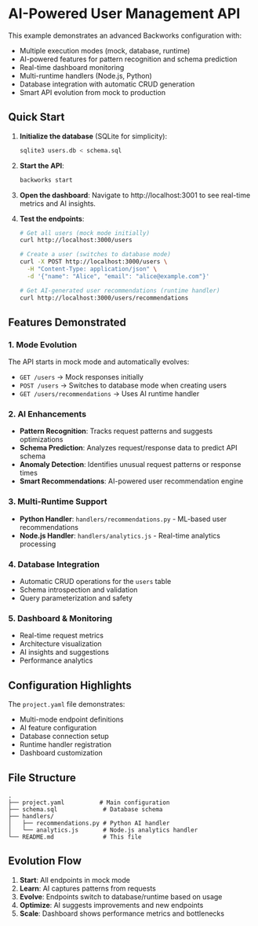 # AI-Powered User Management API

This example demonstrates an advanced Backworks configuration with:
- Multiple execution modes (mock, database, runtime)
- AI-powered features for pattern recognition and schema prediction
- Real-time dashboard monitoring
- Multi-runtime handlers (Node.js, Python)
- Database integration with automatic CRUD generation
- Smart API evolution from mock to production

## Quick Start

1. **Initialize the database** (SQLite for simplicity):
   ```bash
   sqlite3 users.db < schema.sql
   ```

2. **Start the API**:
   ```bash
   backworks start
   ```

3. **Open the dashboard**:
   Navigate to http://localhost:3001 to see real-time metrics and AI insights.

4. **Test the endpoints**:
   ```bash
   # Get all users (mock mode initially)
   curl http://localhost:3000/users
   
   # Create a user (switches to database mode)
   curl -X POST http://localhost:3000/users \
     -H "Content-Type: application/json" \
     -d '{"name": "Alice", "email": "alice@example.com"}'
   
   # Get AI-generated user recommendations (runtime handler)
   curl http://localhost:3000/users/recommendations
   ```

## Features Demonstrated

### 1. **Mode Evolution**
The API starts in mock mode and automatically evolves:
- `GET /users` → Mock responses initially
- `POST /users` → Switches to database mode when creating users
- `GET /users/recommendations` → Uses AI runtime handler

### 2. **AI Enhancements**
- **Pattern Recognition**: Tracks request patterns and suggests optimizations
- **Schema Prediction**: Analyzes request/response data to predict API schema
- **Anomaly Detection**: Identifies unusual request patterns or response times
- **Smart Recommendations**: AI-powered user recommendation engine

### 3. **Multi-Runtime Support**
- **Python Handler**: `handlers/recommendations.py` - ML-based user recommendations
- **Node.js Handler**: `handlers/analytics.js` - Real-time analytics processing

### 4. **Database Integration**
- Automatic CRUD operations for the `users` table
- Schema introspection and validation
- Query parameterization and safety

### 5. **Dashboard & Monitoring**
- Real-time request metrics
- Architecture visualization
- AI insights and suggestions
- Performance analytics

## Configuration Highlights

The `project.yaml` file demonstrates:
- Multi-mode endpoint definitions
- AI feature configuration
- Database connection setup
- Runtime handler registration
- Dashboard customization

## File Structure

```
.
├── project.yaml          # Main configuration
├── schema.sql             # Database schema
├── handlers/
│   ├── recommendations.py # Python AI handler
│   └── analytics.js       # Node.js analytics handler
└── README.md              # This file
```

## Evolution Flow

1. **Start**: All endpoints in mock mode
2. **Learn**: AI captures patterns from requests
3. **Evolve**: Endpoints switch to database/runtime based on usage
4. **Optimize**: AI suggests improvements and new endpoints
5. **Scale**: Dashboard shows performance metrics and bottlenecks

